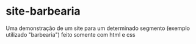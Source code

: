 # site-barbearia

Uma demonstração de um site para um determinado segmento (exemplo utilizado "barbearia") feito somente com html e css 
